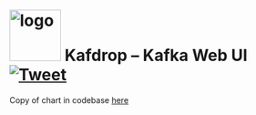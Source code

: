 <img src="https://raw.githubusercontent.com/wiki/obsidiandynamics/kafdrop/images/kafdrop-logo.png" width="90px" alt="logo"/> Kafdrop – Kafka Web UI &nbsp; [![Tweet](https://img.shields.io/twitter/url/http/shields.io.svg?style=social)](https://twitter.com/intent/tweet?url=https%3A%2F%2Fgithub.com%2Fobsidiandynamics%2Fkafdrop&text=Get%20Kafdrop%20%E2%80%94%20a%20web-based%20UI%20for%20viewing%20%23ApacheKafka%20topics%20and%20browsing%20consumers%20)
===

Copy of chart in codebase [here](https://github.com/obsidiandynamics/kafdrop)